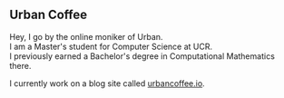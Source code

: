 ## Urban Coffee
Hey, I go by the online moniker of Urban. <br/>
I am a Master's student for Computer Science at UCR. <br/>
I previously earned a Bachelor's degree in Computational Mathematics there.

I currently work on a blog site called [urbancoffee.io](https://urbancoffee.io).

<!--
**UrbanCoffee/UrbanCoffee** is a ✨ _special_ ✨ repository because its `README.md` (this file) appears on your GitHub profile.

Here are some ideas to get you started:

- 🔭 I’m currently working on ...
- 🌱 I’m currently learning ...
- 👯 I’m looking to collaborate on ...
- 🤔 I’m looking for help with ...
- 💬 Ask me about ...
- 📫 How to reach me: ...
- 😄 Pronouns: ...
- ⚡ Fun fact: ...
-->
